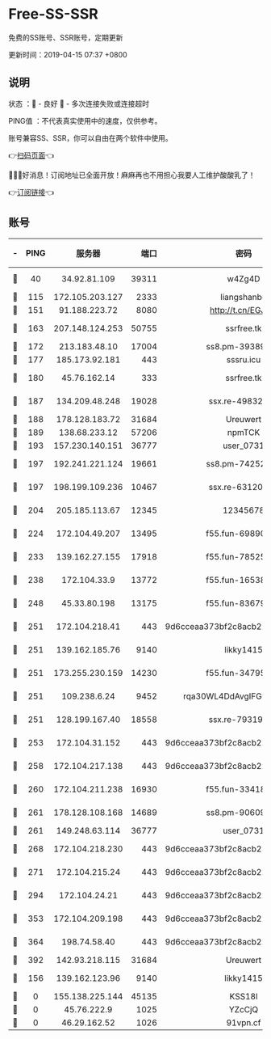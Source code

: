 # Free-SS-SSR

免费的SS账号、SSR账号，定期更新

更新时间：2019-04-15 07:37 +0800

## 说明

状态     ：🙂 - 良好 🙁 - 多次连接失败或连接超时

PING值   ：不代表真实使用中的速度，仅供参考。

账号兼容SS、SSR，你可以自由在两个软件中使用。

👉[扫码页面](https://liesauer.github.io/Free-SS-SSR/)👈

🎉🎉🎉好消息！订阅地址已全面开放！麻麻再也不用担心我要人工维护酸酸乳了！

👉[订阅链接](https://www.liesauer.net/yogurt/subscribe?ACCESS_TOKEN=DAYxR3mMaZAsaqUb)👈

## 账号

|-|PING|服务器|端口|密码|加密方式|区域|
|:----:|:----:|:-----:|-----:|:----:|:----:|:----:|
|🙂|40|34.92.81.109|39311|w4Zg4D|chacha20-ietf|US|
|🙂|115|172.105.203.127|2333|liangshanbo|chacha20|JP|
|🙂|151|91.188.223.72|8080|http://t.cn/EGJIyrl|rc4-md5|RU|
|🙂|163|207.148.124.253|50755|ssrfree.tk|aes-256-cfb|SG|
|🙂|172|213.183.48.10|17004|ss8.pm-39389618|rc4-md5|RU|
|🙂|177|185.173.92.181|443|sssru.icu|rc4-md5|RU|
|🙂|180|45.76.162.14|333|ssrfree.tk|aes-256-cfb|SG|
|🙂|187|134.209.48.248|19028|ssx.re-49832204|aes-256-cfb|US|
|🙂|188|178.128.183.72|31684|Ureuwert|chacha20|US|
|🙂|189|138.68.233.12|57206|npmTCK|rc4-md5|US|
|🙂|193|157.230.140.151|36777|user_0731|chacha20|US|
|🙂|197|192.241.221.124|19661|ss8.pm-74252941|aes-256-cfb|US|
|🙂|197|198.199.109.236|10467|ssx.re-63120121|aes-256-cfb|US|
|🙂|204|205.185.113.67|12345|12345678|aes-256-cfb|US|
|🙂|224|172.104.49.207|13495|f55.fun-69890671|aes-256-cfb|SG|
|🙂|233|139.162.27.155|17918|f55.fun-78525577|aes-256-cfb|SG|
|🙂|238|172.104.33.9|13772|f55.fun-16538907|aes-256-cfb|SG|
|🙂|248|45.33.80.198|13175|f55.fun-83679067|aes-256-cfb|US|
|🙂|251|172.104.218.41|443|9d6cceaa373bf2c8acb22e60b6a58be6|aes-256-cfb|US|
|🙂|251|139.162.185.76|9140|likky1415|aes-256-cfb|DE|
|🙂|251|173.255.230.159|14230|f55.fun-34795666|aes-256-cfb|US|
|🙂|251|109.238.6.24|9452|rqa30WL4DdAvgIFG6Fs3znzTa|aes-256-cfb|FR|
|🙂|251|128.199.167.40|18558|ssx.re-79319612|aes-256-cfb|SG|
|🙂|253|172.104.31.152|443|9d6cceaa373bf2c8acb22e60b6a58be6|aes-256-cfb|US|
|🙂|258|172.104.217.138|443|9d6cceaa373bf2c8acb22e60b6a58be6|aes-256-cfb|US|
|🙂|260|172.104.211.238|16930|f55.fun-33418669|aes-256-cfb|US|
|🙂|261|178.128.108.168|14689|ss8.pm-90609245|aes-256-cfb|SG|
|🙂|261|149.248.63.114|36777|user_0731|chacha20|CA|
|🙂|268|172.104.218.230|443|9d6cceaa373bf2c8acb22e60b6a58be6|aes-256-cfb|US|
|🙂|271|172.104.215.24|443|9d6cceaa373bf2c8acb22e60b6a58be6|aes-256-cfb|US|
|🙂|294|172.104.24.21|443|9d6cceaa373bf2c8acb22e60b6a58be6|aes-256-cfb|US|
|🙂|353|172.104.209.198|443|9d6cceaa373bf2c8acb22e60b6a58be6|aes-256-cfb|US|
|🙂|364|198.74.58.40|443|9d6cceaa373bf2c8acb22e60b6a58be6|aes-256-cfb|US|
|🙂|392|142.93.218.115|31684|Ureuwert|chacha20|IN|
|🙂|156|139.162.123.96|9140|likky1415|aes-256-cfb|JP|
|🙁|0|155.138.225.144|45135|KSS18l|rc4-md5|US|
|🙁|0|45.76.222.9|1025|YZcCjQ|rc4-md5|JP|
|🙁|0|46.29.162.52|1026|91vpn.cf|rc4-md5|RU|
